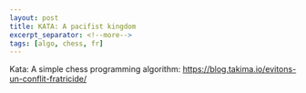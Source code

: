 ```yaml
---
layout: post
title: KATA: A pacifist kingdom
excerpt_separator: <!--more-->
tags: [algo, chess, fr]
---
```

Kata: A simple chess programming algorithm: https://blog.takima.io/evitons-un-conflit-fratricide/
